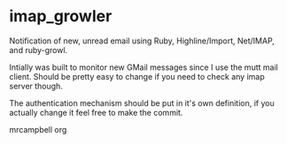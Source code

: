 imap_growler
============

Notification of new, unread email using Ruby, Highline/Import, Net/IMAP, and ruby-growl.

Intially was built to monitor new GMail messages since I use the mutt mail client.  Should be pretty easy to change if you need to check any imap server though.

The authentication mechanism should be put in it's own definition, if you actually change it feel free to make the commit.

<gitusername> <at> mrcampbell <dot> org